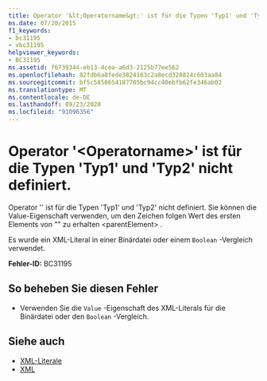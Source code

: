 ```yaml
---
title: Operator '&lt;Operatorname&gt;' ist für die Typen 'Typ1' und 'Typ2' nicht definiert.
ms.date: 07/20/2015
f1_keywords:
- bc31195
- vbc31195
helpviewer_keywords:
- BC31195
ms.assetid: f6739344-eb13-4cea-a6d3-2125b77ee562
ms.openlocfilehash: 82fdb6a8fede3824163c2a8ecd328824c603aa84
ms.sourcegitcommit: bf5c5850654187705bc94cc40ebfb62fe346ab02
ms.translationtype: MT
ms.contentlocale: de-DE
ms.lasthandoff: 09/23/2020
ms.locfileid: "91096356"
---
```

# <a name="operator-operator-is-not-defined-for-types-type1-and-type2"></a>Operator '&lt;Operatorname&gt;' ist für die Typen 'Typ1' und 'Typ2' nicht definiert.

Operator '<Operatorname>' ist für die Typen 'Typ1' und 'Typ2' nicht definiert. Sie können die Value-Eigenschaft verwenden, um den Zeichen folgen Wert des ersten Elements von "" zu erhalten \<parentElement> .  
  
 Es wurde ein XML-Literal in einer Binärdatei oder einem `Boolean` -Vergleich verwendet.  
  
 **Fehler-ID:** BC31195  
  
## <a name="to-correct-this-error"></a>So beheben Sie diesen Fehler  
  
- Verwenden Sie die `Value` -Eigenschaft des XML-Literals für die Binärdatei oder den `Boolean` -Vergleich.  
  
## <a name="see-also"></a>Siehe auch

- [XML-Literale](../language-reference/xml-literals/index.md)
- [XML](../programming-guide/language-features/xml/index.md)
